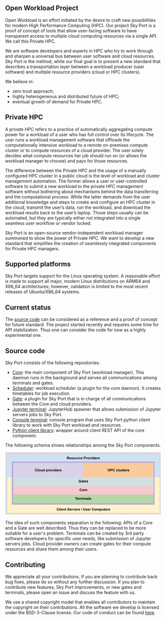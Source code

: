 ## Open Workload Project

Open Workload is an effort initiated by the desire to craft new possibilities for modern High Performance Computing (HPC). Our project Sky Port is a proof of concept of tools that allow user-facing software to have transparent access to multiple cloud computing resources via a single API. We call this Private HPC.

We are software developers and experts in HPC who try to work through and sharpen a universal bus between user software and cloud resources. Sky Port is the method, while our final goal is to present a new standard that describes a transportation layer between a workload producer (user software) and multiple resource providers (cloud or HPC clusters).

We believe in:
* zero trust approach;
* highly heterogeneous and distributed future of HPC;
* eventual growth of demand for Private HPC.

## Private HPC

A private HPC refers to a practice of automatically aggregating compute power for a workload of a user who has full control over its lifecycle. The user runs a workload management software that offloads the computationally intensive workload to a remote on-premises compute cluster or to compute resources of a cloud provider. The user solely decides what compute resources her job should run on (or allows the workload manager to choose) and pays for those resources. 

The difference between the Private HPC and the usage of a manually configured HPC cluster in a public cloud is the level of workload and cluster management automation. The former allows a user or user-controlled software to submit a new workload to the private HPC management software without bothering about mechanisms behind the data transferring and the computational process. While the latter demands from the user additional knowledge and steps to create and configure an HPC cluster in the cloud, transmit the user’s data, run the workload, and download the workload results back to the user’s laptop. Those steps usually can be automated, but they are typically either not integrated into a single seamless user workflow or vendor locked. 

Sky Port is an open-source vendor-independent workload manager summoned to show the power of Private HPC. We want to develop a new standard that simplifies the creation of seamlessly integrated components for Private HPC managers.

## Supported platforms

Sky Port targets support for the Linux operating system. A reasonable effort is made to support all major, modern Linux distributions on ARM64 and X86_64 architectures; however, validation is limited to the most recent releases of Ubuntu/X86_64 systems.

## Current status

The [source code](https://github.com/openworkload) can be considered as a reference and a proof of concept for future standard. The project started recently and requires some time for API stabilization. Thus one can consider the code for now as a highly experimental one.

## Source code

Sky Port consists of the following repositories:
* [Core](https://github.com/openworkload/swm-core): the main component of Sky Port (workload manager). This daemon runs in the background and serves all communications among terminals and gates.
* [Scheduler](https://github.com/openworkload/swm-sched): workload scheduler (a plugin for the core daemon). It creates timetables for job execution.
* [Gate](https://github.com/openworkload/swm-cloud-gate): a plugin for Sky Port that is in charge of all communications between the Core and cloud providers.
* [Jupyter terminal](https://github.com/openworkload/swm-jupyter-term): JupyterHub spawner that allows submission of Jupyter servers jobs to Sky Port. 
* [Console terminal](https://github.com/openworkload/swm-console-term): console program that uses Sky Port python client library to work with Sky Port workload and resources.
* [Python client library](https://github.com/openworkload/swm-python-client): wrapper around client REST API of the core component.

The following schema shows relationships among the Sky Port components.

![schema](./images/skyport_schema.png)

The idea of such components separation is the following: APIs of a Core and a Gate are well described. Thus they can be replaced to be more suitable for a user's problem. Terminals can be created by 3rd party software developers for specific user needs, like submission of Jupyter servers jobs. Cloud provider owners can create gates for their compute resources and share them among their users.

## Contributing

We appreciate all your contributions. If you are planning to contribute back bug fixes, please do so without any further discussion. If you plan to contribute new features, Sky Port improvements, or new gates and terminals, please open an issue and discuss the feature with us.

We use a shared copyright model that enables all contributors to maintain the copyright on their contributions. All the software we develop is licensed under the BSD-3-Clause license. Our code of conduct can be found [here](https://github.com/openworkload/swm-core/blob/master/CODE_OF_CONDUCT.md).
